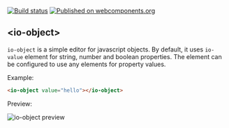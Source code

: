 [![Build status](https://travis-ci.org/arodic/io-object.svg?branch=master)](https://travis-ci.org/arodic/io-object)
[![Published on webcomponents.org](https://img.shields.io/badge/webcomponents.org-published-blue.svg)](https://beta.webcomponents.org/element/arodic/io-object)


## &lt;io-object&gt;

`io-object` is a simple editor for javascript objects.
By default, it uses `io-value` element for string, number and boolean properties.
The element can be configured to use any elements for property values.

Example:

<!---
```
<custom-element-demo>
  <template>
    <script src="../webcomponentsjs/webcomponents-lite.js"></script>
    <link rel="import" href="io-object.html">
    <style>
    io-object {
      display: block;
      margin: 1px;
      border: 1px solid #eee;
    }
    </style>
    <div id="container">
      <next-code-block></next-code-block>
    </div>
  </template>
</custom-element-demo>
```
-->
```html
<io-object value="hello"></io-object>
```

Preview:

![io-object preview]( https://raw.githubusercontent.com/arodic/io-object/master/preview.png "io-object preview")
